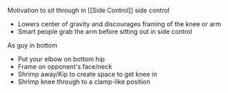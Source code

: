 Motivation to sit through in [[Side Control]] side control
- Lowers center of gravity and discourages framing of the knee or arm
- Smart people grab the arm before sitting out in side control

As guy in bottom
- Put your elbow on bottom hip
- Frame on opponent's face/neck
- Shrimp away/Kip to create space to get knee in
- Shrimp knee through to a clamp-like position